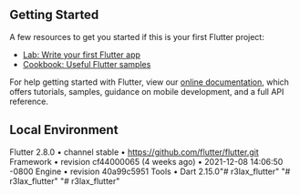 ## Getting Started

A few resources to get you started if this is your first Flutter project:

- [Lab: Write your first Flutter app](https://flutter.dev/docs/get-started/codelab)
- [Cookbook: Useful Flutter samples](https://flutter.dev/docs/cookbook)

For help getting started with Flutter, view our
[online documentation](https://flutter.dev/docs), which offers tutorials,
samples, guidance on mobile development, and a full API reference.

## Local Environment
Flutter 2.8.0 • channel stable • https://github.com/flutter/flutter.git
Framework • revision cf44000065 (4 weeks ago) • 2021-12-08 14:06:50 -0800
Engine • revision 40a99c5951
Tools • Dart 2.15.0"# r3lax_flutter" 
"# r3lax_flutter" 
"# r3lax_flutter" 
